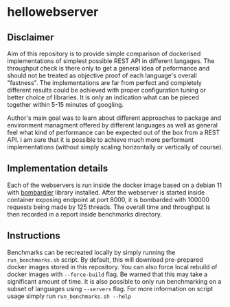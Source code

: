 # hellowebserver


## Disclaimer
Aim of this repository is to provide simple comparison of dockerised implementations of simplest possible REST API in different langages. The throughput check is there only to get
a general idea of peformance and should not be treated as objective proof of each language's overall "fastness". The implementations are far from perfect and completely different
results could be achieved with proper configuration tuning or better choice of libraries. It is only an indication what can be pieced together within 5-15 minutes of googling.

Author's main goal was to learn about different approaches to package and environment managment offered by different languages as well as general feel what kind of performance can
be expected out of the box from a REST API. I am sure that it is possible to achieve much more performant implementations (without simply scaling horizontally or vertically of course).

## Implementation details

Each of the webservers is run inside the docker image based on a debian 11 with [bombardier](https://github.com/codesenberg/bombardier) library installed. After the webserver is started inside
container exposing endpoint at port 8000, it is bombarded with 100000 requests being made by 125 threads. The overall time and throughput is then recorded in a report inside benchmarks directory.

## Instructions
Benchmarks can be recreated locally by simply running the `run_benchmarks.sh` script. By default, this will download pre-prepared docker images stored in this repository.
You can also force local rebuild of docker images with `--force-build` flag. Be warned that this may take a significant amount of time. It is also possible to only
run benchmarking on a subset of languages using `--servers` flag. For more information on script usage simply run `run_benchmarks.sh --help`
